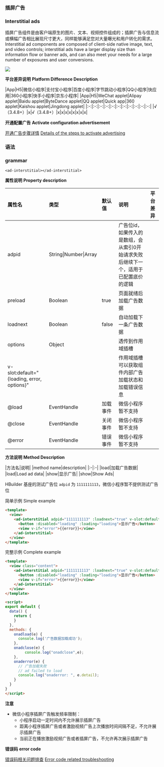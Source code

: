 ### 插屏广告
### Interstitial ads

插屏广告组件是由客户端原生的图片、文本、视频控件组成的；插屏广告与信息流或横幅广告相比展现尺寸更大，同样能够满足您对大量曝光和用户转化的需求。
Interstitial ad components are composed of client-side native image, text, and video controls; interstitial ads have a larger display size than information flow or banner ads, and can also meet your needs for a large number of exposures and user conversions.

![](https://web-assets.dcloud.net.cn/unidoc/zh/interstitial-ad.png)


**平台差异说明**
**Platform Difference Description**

|App|H5|微信小程序|支付宝小程序|百度小程序|字节跳动小程序|QQ小程序|快应用|360小程序|快手小程序|京东小程序|
|App|H5|WeChat applet|Alipay applet|Baidu applet|ByteDance applet|QQ applet|Quick app|360 applet|Kaishou applet|Jingdong applet|
|:-:|:-:|:-:|:-:|:-:|:-:|:-:|:-:|:-:|:-:|:-:|
|√（3.4.8+）|x|√（3.4.8+）|x|x|x|x|x|x|x|x|


**开通配置广告**
**Activate configuration advertisement**

[开通广告步骤详情](https://uniapp.dcloud.net.cn/uni-ad.html#start)
[Details of the steps to activate advertising](https://uniapp.dcloud.net.cn/uni-ad.html#start)


### 语法
### grammar

`<ad-interstitial></ad-interstitial>`


**属性说明**
**Property description**

|属性名																			|类型													|默认值		|说明																																									|平台差异	|
|:-																					|:-														|:-				|:-																																										|:-				|
|adpid																			|String&#124;Number&#124;Array|					|广告位id，如果传入的是数组，会从索引0开始请求失败后继续下一个，适用于已配置底价的逻辑|					|
|preload																		|Boolean											|true			|页面就绪后加载广告数据																																|					|
|loadnext																		|Boolean											|false		|自动加载下一条广告数据																																|					|
|options																		|Object												|					|透传到作用域插槽																																			|					|
|v-slot:default="{loading, error, options}"	|															|					|作用域插槽可以获取组件内部广告加载状态和加载错误信息																	|					|
|@load																			|EventHandle									|加载事件	|微信小程序暂不支持																																		|					|
|@close																			|EventHandle									|关闭事件	|微信小程序暂不支持																																		|					|
|@error																			|EventHandle									|错误事件	|微信小程序暂不支持																																		|					|

**方法说明**
**Method Description**

|方法名|说明|
|method name|description|
|:-|:-|
|load|加载广告数据|
|load|Load ad data|
|show|显示广告|
|show|Show Ads|


HBuilder 基座的测试广告位 `adpid` 为 `1111111113`，微信小程序暂不提供测试广告位


简单示例
Simple example

```html
<template>
  <view>
    <ad-interstitial adpid="1111111113" :loadnext="true" v-slot:default="{loading, error}">
      <button :disabled="loading" :loading="loading">显示广告</button>
      <view v-if="error">{{error}}</view>
    </ad-interstitial>
  </view>
</template>
```


完整示例
Complete example

```html
<template>
  <view class="content">
    <ad-interstitial adpid="1111111113" :loadnext="true" v-slot:default="{loading, error}" @load="onadload" @close="onadclose" @error="onaderror">
      <button :disabled="loading" :loading="loading">显示广告</button>
      <view v-if="error">{{error}}</view>
    </ad-interstitial>
  </view>
</template>

<script>
export default {
  data() {
    return {
    }
  },
  methods: {
    onadload(e) {
      console.log('广告数据加载成功');
    },
    onadclose(e) {
		 console.log("onadclose",e);
    },
    onaderror(e) {
      // 广告加载失败
      // ad failed to load
      console.log("onaderror: ", e.detail);
    }
  }
}
</script>
```

**注意**

- 微信小程序插屏广告触发频率限制：
  - 小程序启动一定时间内不允许展示插屏广告
  - 距离小程序插屏广告或者激励视频广告上次播放时间间隔不足，不允许展示插屏广告
  - 当前正在播放激励视频广告或者插屏广告，不允许再次展示插屏广告



**错误码**
**error code**

[错误码相关问题排查](https://uniapp.dcloud.net.cn/component/ad-error-code.html)
[Error code related troubleshooting](https://uniapp.dcloud.net.cn/component/ad-error-code.html)
